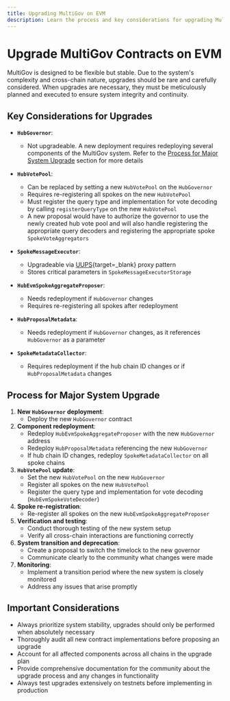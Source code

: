 ```yaml
---
title: Upgrading MultiGov on EVM
description: Learn the process and key considerations for upgrading MultiGov on EVM, ensuring system integrity and careful planning across cross-chain components.
---
```


# Upgrade MultiGov Contracts on EVM

MultiGov is designed to be flexible but stable. Due to the system's complexity and cross-chain nature, upgrades should be rare and carefully considered. When upgrades are necessary, they must be meticulously planned and executed to ensure system integrity and continuity.

## Key Considerations for Upgrades

- **`HubGovernor`**:
    - Not upgradeable. A new deployment requires redeploying several components of the MultiGov system. Refer to the [Process for Major System Upgrade](#process-for-major-system-upgrade) section for more details 

- **`HubVotePool`**:
    - Can be replaced by setting a new `HubVotePool` on the `HubGovernor`
    - Requires re-registering all spokes on the new `HubVotePool`
    - Must register the query type and implementation for vote decoding by calling `registerQueryType` on the new `HubVotePool` <!-- put registerQueryType link back in once repo is public https://github.com/wormhole-foundation/example-multigov/blob/main/evm/src/HubVotePool.sol#L84 -->
    - A new proposal would have to authorize the governor to use the newly created hub vote pool and will also handle registering the appropriate query decoders and registering the appropriate spoke `SpokeVoteAggregators`

- **`SpokeMessageExecutor`**:
    - Upgradeable via [UUPS](https://www.rareskills.io/post/uups-proxy){target=\_blank} proxy pattern
    - Stores critical parameters in `SpokeMessageExecutorStorage`

- **`HubEvmSpokeAggregateProposer`**:
    - Needs redeployment if `HubGovernor` changes
    - Requires re-registering all spokes after redeployment

- **`HubProposalMetadata`**:
    - Needs redeployment if `HubGovernor` changes, as it references `HubGovernor` as a parameter

- **`SpokeMetadataCollector`**:
    - Requires redeployment if the hub chain ID changes or if `HubProposalMetadata` changes

## Process for Major System Upgrade 

1. **New `HubGovernor` deployment**:
    - Deploy the new `HubGovernor` contract
1. **Component redeployment**:
    - Redeploy `HubEvmSpokeAggregateProposer` with the new `HubGovernor` address
    - Redeploy `HubProposalMetadata` referencing the new `HubGovernor`
    - If hub chain ID changes, redeploy `SpokeMetadataCollector` on all spoke chains
1. **`HubVotePool` update**:
    - Set the new `HubVotePool` on the new `HubGovernor`
    - Register all spokes on the new `HubVotePool`
    - Register the query type and implementation for vote decoding (`HubEvmSpokeVoteDecoder`)
1. **Spoke re-registration**:
    - Re-register all spokes on the new `HubEvmSpokeAggregateProposer`
1. **Verification and testing**:
    - Conduct thorough testing of the new system setup
    - Verify all cross-chain interactions are functioning correctly
1. **System transition and deprecation**:
    - Create a proposal to switch the timelock to the new governor
    - Communicate clearly to the community what changes were made
1. **Monitoring**:
    - Implement a transition period where the new system is closely monitored
    - Address any issues that arise promptly

## Important Considerations

- Always prioritize system stability, upgrades should only be performed when absolutely necessary
- Thoroughly audit all new contract implementations before proposing an upgrade
- Account for all affected components across all chains in the upgrade plan
- Provide comprehensive documentation for the community about the upgrade process and any changes in functionality
- Always test upgrades extensively on testnets before implementing in production